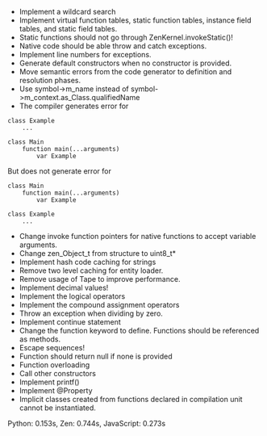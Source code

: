   * Implement a wildcard search
 * Implement virtual function tables, static function tables, instance field tables, and static field tables.
 * Static functions should not go through ZenKernel.invokeStatic()!
 * Native code should be able throw and catch exceptions.
 * Implement line numbers for exceptions.
 * Generate default constructors when no constructor is provided.
 * Move semantic errors from the code generator to definition and resolution phases.
 * Use symbol->m_name instead of symbol->m_context.as_Class.qualifiedName
 * The compiler generates error for
```
class Example
    ...

class Main
    function main(...arguments)
        var Example
```

But does not generate error for
```
class Main
    function main(...arguments)
        var Example

class Example
    ...
```

 * Change invoke function pointers for native functions to accept variable arguments.
 * Change zen_Object_t from structure to uint8_t*
 * Implement hash code caching for strings
 * Remove two level caching for entity loader.
 * Remove usage of Tape to improve performance.
 * Implement decimal values!
 * Implement the logical operators
 * Implement the compound assignment operators
 * Throw an exception when dividing by zero.
 * Implement continue statement
 * Change the function keyword to define. Functions should be referenced as methods.
 * Escape sequences!
 * Function should return null if none is provided
 * Function overloading
 * Call other constructors
 * Implement printf()
 * Implement @Property
 * Implicit classes created from functions declared in compilation unit cannot be instantiated.


 Python: 0.153s, Zen: 0.744s, JavaScript: 0.273s